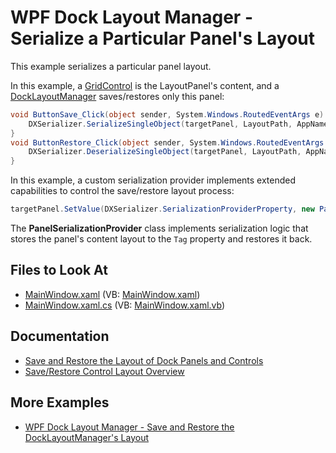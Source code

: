 
# WPF Dock Layout Manager - Serialize a Particular Panel's Layout

This example serializes a particular panel layout.

In this example, a [GridControl](https://docs.devexpress.com/WPF/6084/controls-and-libraries/data-grid?p=netframework) is the LayoutPanel's content, and a [DockLayoutManager](https://docs.devexpress.com/WPF/DevExpress.Xpf.Docking.DockLayoutManager) saves/restores only this panel:

```C#
void ButtonSave_Click(object sender, System.Windows.RoutedEventArgs e) {
    DXSerializer.SerializeSingleObject(targetPanel, LayoutPath, AppName);
}
void ButtonRestore_Click(object sender, System.Windows.RoutedEventArgs e) {
    DXSerializer.DeserializeSingleObject(targetPanel, LayoutPath, AppName);
}

```

In this example, a custom serialization provider implements extended capabilities to control the save/restore layout process:


```C#
targetPanel.SetValue(DXSerializer.SerializationProviderProperty, new PanelSerializationProvider());

```

The **PanelSerializationProvider** class implements serialization logic that stores the panel's content layout to the `Tag` property and restores it back.

<!-- default file list -->
## Files to Look At

* [MainWindow.xaml](./CS/DX%20WPF%20Application10/MainWindow.xaml) (VB: [MainWindow.xaml](./VB/DX%20WPF%20Application10/MainWindow.xaml))
* [MainWindow.xaml.cs](./CS/DX%20WPF%20Application10/MainWindow.xaml.cs) (VB: [MainWindow.xaml.vb](./VB/DX%20WPF%20Application10/MainWindow.xaml.vb))
<!-- default file list end -->

## Documentation
- [Save and Restore the Layout of Dock Panels and Controls](https://docs.devexpress.com/WPF/7059/controls-and-libraries/layout-management/dock-windows/miscellaneous/saving-and-restoring-the-layout-of-dock-panels-and-controls)
- [Save/Restore Control Layout Overview](https://docs.devexpress.com/WPF/7391/common-concepts/save-and-restore-layouts)

## More Examples

- [WPF Dock Layout Manager - Save and Restore the DockLayoutManager's Layout](https://github.com/DevExpress-Examples/wpf-dock-layout-manager-save-and-restore-the-dock-layout-managers-layout)
